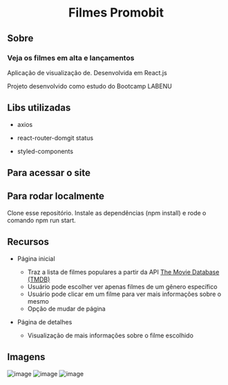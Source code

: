 # <h1 align='center'> Filmes Promobit </h1>

## Sobre
### Veja os filmes em alta e lançamentos 
Aplicação de visualização de.  Desenvolvida em React.js

Projeto desenvolvido como estudo do Bootcamp LABENU

## Libs utilizadas
- axios
- react-router-domgit status

- styled-components

## Para acessar o site
<a href=""></a>

## Para rodar localmente
Clone esse repositório. Instale as dependências (npm install) e rode o comando npm run start.

## Recursos
- Página inicial
  - Traz a lista de filmes populares a partir da API <a href="https://www.themoviedb.org/">The Movie Database (TMDB)</a>
  - Usuário pode escolher ver apenas filmes de um gênero específico
  - Usuário pode clicar em um filme para ver mais informações sobre o mesmo
  - Opção de mudar de página

- Página de detalhes
  - Visualização de mais informações sobre o filme escolhido

## Imagens

![image](https://user-images.githubusercontent.com/81594451/141816258-50d3dfe6-1df2-4561-a790-982d39e0cb31.png)
![image](https://user-images.githubusercontent.com/81594451/141816488-f20d9c2b-8b04-4817-9f22-539e4261e425.png)
![image](https://user-images.githubusercontent.com/81594451/141816575-f337a99b-b67b-4733-9bb4-68c9229580fa.png)



